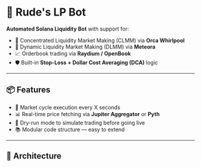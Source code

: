 # 🦍 Rude's LP Bot

**Automated Solana Liquidity Bot** with support for:
- 🧠 Concentrated Liquidity Market Making (CLMM) via **Orca Whirlpool**
- 🚀 Dynamic Liquidity Market Making (DLMM) via **Meteora**
- 📈 Orderbook trading via **Raydium / OpenBook**
- 🛡️ Built-in **Stop-Loss + Dollar Cost Averaging (DCA)** logic

---

## 📦 Features

- 🔄 Market cycle execution every X seconds
- 📊 Real-time price fetching via **Jupiter Aggregator** or **Pyth**
- 💸 Dry-run mode to simulate trading before going live
- 📚 Modular code structure — easy to extend

---

## 🧠 Architecture

